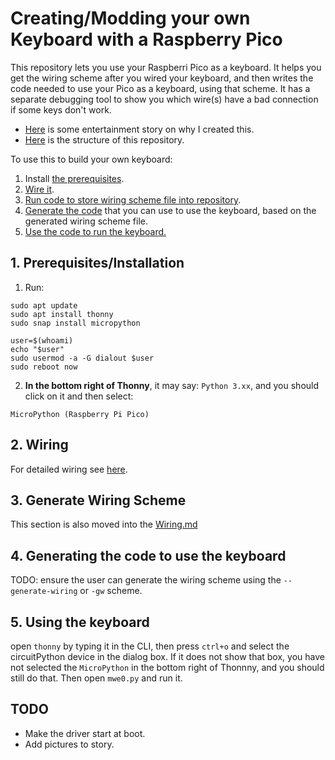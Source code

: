 # Creating/Modding your own Keyboard with a Raspberry Pico

This repository lets you use your Raspberri Pico as a keyboard. It helps you
get the wiring scheme after you wired your keyboard, and then writes the
code needed to use your Pico as a keyboard, using that scheme. It has a
separate debugging tool to show you which wire(s) have a bad connection if some
keys don't work.

- [Here](/Entertainment.md) is some entertainment story on why I created this.
- [Here](/Structure.md) is the structure of this repository.

To use this to build your own keyboard:

1. Install [the prerequisites](prerequisites/installation).
1. [Wire it](before-you-get-to-wiring).
1. [Run code to store wiring scheme file into repository](todo).
1. [Generate the code](todo) that you can use to use the keyboard, based on the
   generated wiring scheme file.
1. [Use the code to run the keyboard.](todo)

## 1. Prerequisites/Installation

1. Run:

```
sudo apt update
sudo apt install thonny
sudo snap install micropython

user=$(whoami)
echo "$user"
sudo usermod -a -G dialout $user
sudo reboot now
```

2. **In the bottom right of Thonny**, it may say: `Python 3.xx`, and you should
   click on it and then select:

```
MicroPython (Raspberry Pi Pico)
```

## 2. Wiring

For detailed wiring see [here](/Wiring.md).

## 3. Generate Wiring Scheme

This section is also moved into the [Wiring.md](/Wiring.md)

## 4. Generating the code to use the keyboard

TODO: ensure the user can generate the wiring scheme using the
`--generate-wiring` or `-gw` scheme.

## 5. Using the keyboard

open `thonny` by typing it in the CLI, then press `ctrl+o` and select the circuitPython device in the dialog
box. If it does not show that box, you have not selected the `MicroPython` in the bottom right of Thonnny,
and you should still do that. Then open `mwe0.py` and run it.

## TODO

- Make the driver start at boot.
- Add pictures to story.

